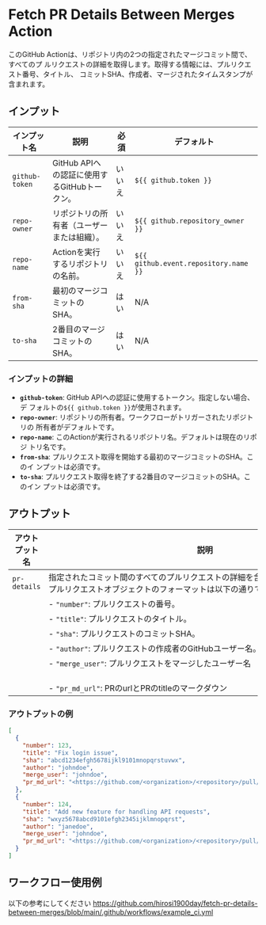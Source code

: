# Fetch PR Details Between Merges Action

このGitHub Actionは、リポジトリ内の2つの指定されたマージコミット間で、すべてのプ
ルリクエストの詳細を取得します。取得する情報には、プルリクエスト番号、タイトル、
コミットSHA、作成者、マージされたタイムスタンプが含まれます。

## インプット

| インプット名   | 説明                                         | 必須   | デフォルト                            |
| -------------- | -------------------------------------------- | ------ | ------------------------------------- |
| `github-token` | GitHub APIへの認証に使用するGitHubトークン。 | いいえ | `${{ github.token }}`                 |
| `repo-owner`   | リポジトリの所有者（ユーザーまたは組織）。   | いいえ | `${{ github.repository_owner }}`      |
| `repo-name`    | Actionを実行するリポジトリの名前。           | いいえ | `${{ github.event.repository.name }}` |
| `from-sha`     | 最初のマージコミットのSHA。                  | はい   | N/A                                   |
| `to-sha`       | 2番目のマージコミットのSHA。                 | はい   | N/A                                   |

### インプットの詳細

- **`github-token`**: GitHub APIへの認証に使用するトークン。指定しない場合、デ
  フォルトの`${{ github.token }}`が使用されます。
- **`repo-owner`**: リポジトリの所有者。ワークフローがトリガーされたリポジトリの
  所有者がデフォルトです。
- **`repo-name`**: このActionが実行されるリポジトリ名。デフォルトは現在のリポジ
  トリ名です。
- **`from-sha`**: プルリクエスト取得を開始する最初のマージコミットのSHA。このイ
  ンプットは必須です。
- **`to-sha`**: プルリクエスト取得を終了する2番目のマージコミットのSHA。このイン
  プットは必須です。

## アウトプット

| アウトプット名 | 説明                                                                                                                                   |
| -------------- | -------------------------------------------------------------------------------------------------------------------------------------- |
| `pr-details`   | 指定されたコミット間のすべてのプルリクエストの詳細を含むJSON形式の文字列。各プルリクエストオブジェクトのフォーマットは以下の通りです： |
|                | - `"number"`: プルリクエストの番号。                                                                                                   |
|                | - `"title"`: プルリクエストのタイトル。                                                                                                |
|                | - `"sha"`: プルリクエストのコミットSHA。                                                                                               |
|                | - `"author"`: プルリクエストの作成者のGitHubユーザー名。　　　　　　　　　　　　　　　　　　　　　　　　　　　　　　　　　　　　　　   |
|                | - `"merge_user"`: プルリクエストをマージしたユーザー名 　　　　　　　　　　　　　　                                                    |
|                | - `"pr_md_url"`: PRのurlとPRのtitleのマークダウン                                                                                      |

### アウトプットの例

```json
[
  {
    "number": 123,
    "title": "Fix login issue",
    "sha": "abcd1234efgh5678ijkl9101mnopqrstuvwx",
    "author": "johndoe",
    "merge_user": "johndoe",
    "pr_md_url": "<https://github.com/<organization>/<repository>/pull/123|Fix login issue>"
  },
  {
    "number": 124,
    "title": "Add new feature for handling API requests",
    "sha": "wxyz5678abcd9101efgh2345ijklmnopqrst",
    "author": "janedoe",
    "merge_user": "johndoe",
    "pr_md_url": "<https://github.com/<organization>/<repository>/pull/124|Add new feature for handling API requests>"
  }
]
```

## ワークフロー使用例

以下の参考にしてください
https://github.com/hirosi1900day/fetch-pr-details-between-merges/blob/main/.github/workflows/example_ci.yml
